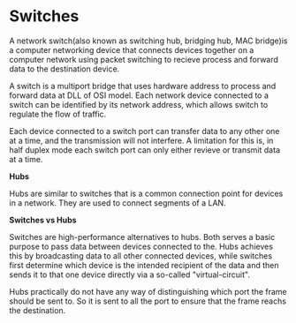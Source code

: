 # Switches

A network switch(also known as switching hub, bridging hub, MAC bridge)is a computer networking device that connects devices together on a computer network using packet switching to recieve process and forward data to the destination device.

A switch is a multiport bridge that uses hardware address to process and forward data at DLL of OSI model. Each network device connected to a switch can be identified by its network address, which allows switch to regulate the flow of traffic.

Each device connected to a switch port can transfer data to any other one at a time, and the transmission will not interfere. A limitation for this is, in half duplex mode each switch port can only either revieve or transmit data at a time. 

**Hubs**

Hubs are similar to switches that is a common connection point for devices in a network. They are used to connect segments of a LAN.

**Switches vs Hubs**

Switches are high-performance alternatives to hubs. Both serves a basic purpose to pass data between devices connected to the. Hubs achieves this by broadcasting data to all other connected devices, while switches first determine which device is the intended recipient of the data and then sends it to that one device directly via a so-called "virtual-circuit".

Hubs practically do not have any way of distinguishing which port the frame should be sent to. So it is sent to all the port to ensure that the frame reachs the destination.
